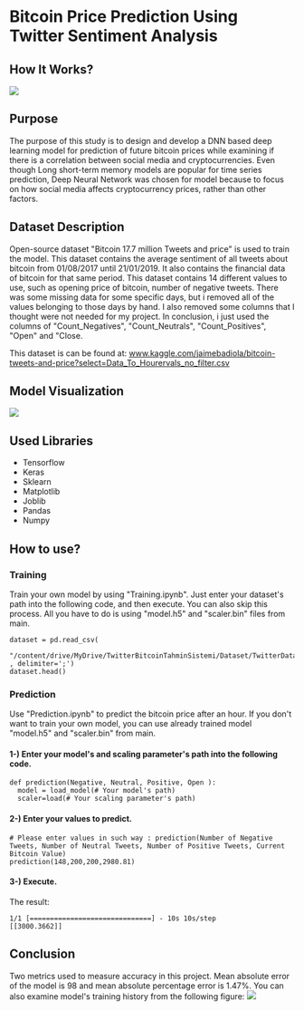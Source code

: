 # Bitcoin Price Prediction Using Twitter Sentiment Analysis

## How It Works?
![](https://i.imgur.com/w3OX4di.png)

## Purpose

The purpose of this study is to design and develop a DNN based deep learning model for prediction of future bitcoin prices while examining if there is a correlation between social media and cryptocurrencies. Even though Long short-term memory models are popular for time series prediction, Deep Neural Network was chosen for model because to focus on how social media affects cryptocurrency prices, rather than other factors.


## Dataset Description

Open-source dataset "Bitcoin 17.7 million Tweets and price" is used to train the model. This dataset contains the average sentiment of all tweets about bitcoin from 01/08/2017 until 21/01/2019. It also contains the financial data of bitcoin for that same period. This dataset contains 14 different values to use, such as opening price of bitcoin, number of negative tweets. There was some missing data for some specific days, but i removed all of the values belonging to those days by hand. I also removed some columns that I thought were not needed for my project. In conclusion, i just used the columns of "Count_Negatives", "Count_Neutrals", "Count_Positives", "Open" and "Close.

This dataset is can be found at: 
www.kaggle.com/jaimebadiola/bitcoin-tweets-and-price?select=Data_To_Hourervals_no_filter.csv

## Model Visualization
![](https://i.imgur.com/aFQqtfI.png)

## Used Libraries
- Tensorflow
- Keras
- Sklearn
- Matplotlib
- Joblib
- Pandas
- Numpy

## How to use?

### Training
Train your own model by using "Training.ipynb". Just enter your dataset's path into the following code, and then execute. You can also skip this process. All you have to do is using "model.h5" and "scaler.bin" files from main.

```
dataset = pd.read_csv(
    "/content/drive/MyDrive/TwitterBitcoinTahminSistemi/Dataset/TwitterDataset.csv" , delimiter=';')
dataset.head()
```

### Prediction
Use "Prediction.ipynb" to predict the bitcoin price after an hour. If you don't want to train your own model, you can use already trained model "model.h5" and "scaler.bin" from main.

#### 1-) Enter your model's and scaling parameter's path into the following code.
```
def prediction(Negative, Neutral, Positive, Open ):
  model = load_model(# Your model's path)
  scaler=load(# Your scaling parameter's path)
```
#### 2-) Enter your values to predict.

```
# Please enter values in such way : prediction(Number of Negative Tweets, Number of Neutral Tweets, Number of Positive Tweets, Current Bitcoin Value)
prediction(148,200,200,2980.81)
```
#### 3-) Execute.
The result:
```
1/1 [==============================] - 10s 10s/step
[[3000.3662]]
```

## Conclusion
Two metrics used to measure accuracy in this project. Mean absolute error of the model is 98 and mean absolute percentage error is 1.47%. You can also examine model's training history from the following figure:
![](https://i.imgur.com/7GHgVvn.png)
